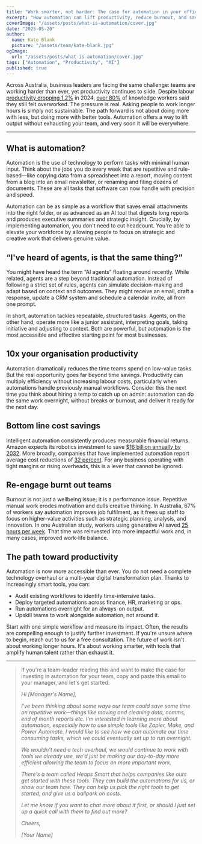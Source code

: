 ```yaml
---
title: "Work smarter, not harder: The case for automation in your office"
excerpt: "How automation can lift productivity, reduce burnout, and save costs without exhausting your team."
coverImage: "/assets/posts/what-is-automation/cover.jpg"
date: "2025-05-20"
author:
  name: Kate Blank
  picture: "/assets/team/kate-blank.jpg"
ogImage:
  url: "/assets/posts/what-is-automation/cover.jpg"
tags: ["Automation", "Productivity", "AI"]
published: true
---
```


Across Australia, business leaders are facing the same challenge: teams are working harder than ever, yet productivity continues to slide. Despite labour [productivity dropping 1.2%](https://www.pc.gov.au/ongoing/productivity-insights/bulletins/bulletin-2024/productivity-bulletin-2024.pdf) in 2024, [over 80%](https://itbrief.com.au/story/survey-reveals-burnout-crisis-among-australian-knowledge-workers) of knowledge workers said they still felt overworked. The pressure is real. Asking people to work longer hours is simply not sustainable. The path forward is not about doing more with less, but doing more with better tools. Automation offers a way to lift output without exhausting your team, and very soon it will be everywhere.

---

## What is automation?

Automation is the use of technology to perform tasks with minimal human input. Think about the jobs you do every week that are repetitive and rule-based—like copying data from a spreadsheet into a report, moving content from a blog into an email newsletter, or renaming and filing dozens of documents. These are all tasks that software can now handle with precision and speed.

Automation can be as simple as a workflow that saves email attachments into the right folder, or as advanced as an AI tool that digests long reports and produces executive summaries and strategic insight. Crucially, by implementing automation, you don't need to cut headcount. You're able to elevate your workforce by allowing people to focus on strategic and creative work that delivers genuine value.

## “I've heard of agents, is that the same thing?”

You might have heard the term “AI agents” floating around recently. While related, agents are a step beyond traditional automation. Instead of following a strict set of rules, agents can simulate decision-making and adapt based on context and outcomes. They might receive an email, draft a response, update a CRM system and schedule a calendar invite, all from one prompt.

In short, automation tackles repeatable, structured tasks. Agents, on the other hand, operate more like a junior assistant, interpreting goals, taking initiative and adjusting to context. Both are powerful, but automation is the most accessible and effective starting point for most businesses.

## 10x your organisation productivity

Automation dramatically reduces the time teams spend on low-value tasks. But the real opportunity goes far beyond time savings. Productivity can multiply efficiency without increasing labour costs, particularly when automations handle previously manual workflows. Consider this the next time you think about hiring a temp to catch up on admin: automation can do the same work overnight, without breaks or burnout, and deliver it ready for the next day.

## Bottom line cost savings

Intelligent automation consistently produces measurable financial returns. Amazon expects its robotics investment to save [$16 billion annually by 2032](https://www.proactiveinvestors.com.au/companies/news/1072270/amazon-s-robotics-ramp-could-save-16b-per-year-by-2032-bank-of-america-projects-1072270.html). More broadly, companies that have implemented automation report average cost reductions of [32 percent](https://www2.deloitte.com/us/en/insights/focus/technology-and-the-future-of-work/intelligent-automation-2022-survey-results.html). For any business operating with tight margins or rising overheads, this is a lever that cannot be ignored.

## Re-engage burnt out teams

Burnout is not just a wellbeing issue; it is a performance issue. Repetitive manual work erodes motivation and dulls creative thinking. In Australia, 67% of workers say automation improves job fulfilment, as it frees up staff to focus on higher-value activities such as strategic planning, analysis, and innovation. In one Australian study, workers using generative AI saved [25 hours per week](https://itbrief.com.au/story/gen-ai-could-save-office-workers-a-day-s-labour-per-week-study-finds). That time was reinvested into more impactful work and, in many cases, improved work-life balance.

## The path toward productivity

Automation is now more accessible than ever. You do not need a complete technology overhaul or a multi-year digital transformation plan. Thanks to increasingly smart tools, you can:

- Audit existing workflows to identify time-intensive tasks.
- Deploy targeted automations across finance, HR, marketing or ops.
- Run automations overnight for an always-on output.
- Upskill teams to work alongside automation, not around it.

Start with one simple workflow and measure its impact. Often, the results are compelling enough to justify further investment. If you're unsure where to begin, reach out to us for a free consultation. The future of work isn't about working longer hours. It's about working smarter, with tools that amplify human talent rather than exhaust it.

---

> If you're a team-leader reading this and want to make the case for investing in automation for your team, copy and paste this email to your manager, and let's get started:
>
> *Hi [Manager's Name],*
>
> *I've been thinking about some ways our team could save some time on repetitive work—things like moving and cleaning data, comms, end of month reports etc. I'm interested in learning more about automation, especially how to use simple tools like Zapier, Make, and Power Automate. I would like to see how we can automate our time consuming tasks, which we could eventually set up to run overnight.*
>
> *We wouldn't need a tech overhaul, we would continue to work with tools we already use, we'd just be making our day-to-day more efficient allowing the team to focus on more important work.*
>
> *There's a team called Heaps Smart that helps companies like ours get started with these tools. They can build the automations for us, or show our team how. They can help us pick the right tools to get started, and give us a ballpark on costs.*
>
> *Let me know if you want to chat more about it first, or should I just set up a quick call with them to find out more?*
>
> *Cheers,*
>
> *[Your Name]*
